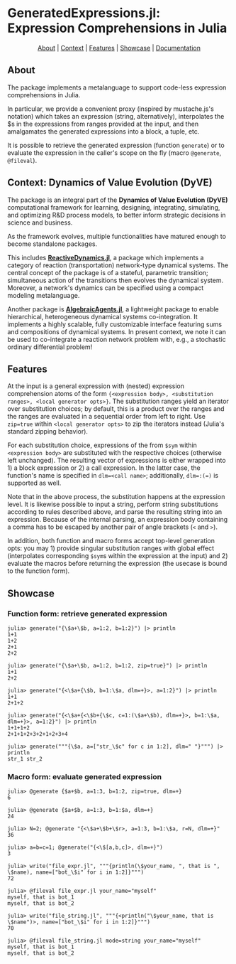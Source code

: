 # GeneratedExpressions.jl: <br> Expression Comprehensions in Julia

<p align="center">
  <a href="#about">About</a> |
  <a href="#context-reactivedynamics">Context</a> |
  <a href="#features">Features</a> |
  <a href="#showcase">Showcase</a> |
  <a href="https://merck.github.io/GeneratedExpressions.jl/">Documentation</a>
</p>

## About

The package implements a metalanguage to support code-less expression comprehensions in Julia. 

In particular, we provide a convenient proxy (inspired by mustache.js's notation) which takes an expression (string, alternatively), interpolates the $s in the expressions from ranges provided at the input, and then amalgamates the generated expressions into a block, a tuple, etc. 

It is possible to retrieve the generated expression (function `generate`) or to evaluate the expression in the caller's scope on the fly (macro `@generate`, `@fileval`).

## Context: Dynamics of Value Evolution (DyVE)
 
The package is an integral part of the **Dynamics of Value Evolution (DyVE)** computational framework for learning, designing, integrating, simulating, and optimizing R&D process models, to better inform strategic decisions in science and business.
 
As the framework evolves, multiple functionalities have matured enough to become standalone packages.
 
This includes **[ReactiveDynamics.jl](https://github.com/Merck/ReactiveDynamics.jl)**, a package which implements a category of reaction (transportation) network-type dynamical systems. The central concept of the package is of a stateful, parametric transition; simultaneous action of the transitions then evolves the dynamical system. Moreover, a network's dynamics can be specified using a compact modeling metalanguage.
 
Another package is **[AlgebraicAgents.jl](https://github.com/Merck/AlgebraicAgents.jl)**, a lightweight package to enable hierarchical, heterogeneous dynamical systems co-integration. It implements a highly scalable, fully customizable interface featuring sums and compositions of dynamical systems. In present context, we note it can be used to co-integrate a reaction network problem with, e.g., a stochastic ordinary differential problem!

## Features

At the input is a general expression with (nested) expression comprehension atoms of the form `{<expression body>, <substitution ranges>, <local generator opts>}`. The substitution ranges yield an iterator over substitution choices; by default, this is a product over the ranges and the ranges are evaluated in a sequential order from left to right. Use `zip=true` within `<local generator opts>` to zip the iterators instead (Julia's standard zipping behavior).

For each substitution choice, expressions of the from `$sym` within `<expression body>` are substituted with the respective choices (otherwise left unchanged). The resulting vector of expressions is either wrapped into 1) a block expression or 2) a call expression. In the latter case, the function's name is specified in `dlm=<call name>`; additionally, `dlm=:(=)` is supported as well.

Note that in the above process, the substitution happens at the expression level. It is likewise possible to input a string, perform string substitutions according to rules described above, and parse the resulting string into an expression. Because of the internal parsing, an expression body containing a comma has to be escaped by another pair of angle brackets (`<` and `>`).

In addition, both function and macro forms accept top-level generation opts: you may 1) provide singular substitution ranges with global effect (interpolates corresponding `$sym`s within the expression at the input) and 2) evaluate the macros before returning the expression (the usecase is bound to the function form).

## Showcase

### Function form: retrieve generated expression


```julia-repl
julia> generate("{\$a+\$b, a=1:2, b=1:2}") |> println
1+1
1+2
2+1
2+2
```


```julia-repl
julia> generate("{\$a+\$b, a=1:2, b=1:2, zip=true}") |> println
1+1
2+2
```


```julia-repl
julia> generate("{<\$a+{\$b, b=1:\$a, dlm=+}>, a=1:2}") |> println
1+1
2+1+2
```


```julia-repl
julia> generate("{<\$a+{<\$b+{\$c, c=1:(\$a+\$b), dlm=+}>, b=1:\$a, dlm=+}>, a=1:2}") |> println
1+1+1+2
2+1+1+2+3+2+1+2+3+4
```


```julia-repl
julia> generate("""{\$a, a=["str_\$c" for c in 1:2], dlm=" "}""") |> println
str_1 str_2
```

### Macro form: evaluate generated expression


```julia-repl
julia> @generate {$a+$b, a=1:3, b=1:2, zip=true, dlm=+}
6
```


```julia-repl
julia> @generate {$a+$b, a=1:3, b=1:$a, dlm=+}
24
```


```julia-repl
julia> N=2; @generate "{<\$a+\$b+\$r>, a=1:3, b=1:\$a, r=N, dlm=+}"
36
```


```julia-repl
julia> a=b=c=1; @generate("{<\$[a,b,c]>, dlm=+}")
3
```


```julia-repl
julia> write("file_expr.jl", """{println(\$your_name, ", that is ", \$name), name=["bot_\$i" for i in 1:2]}""")
72

julia> @fileval file_expr.jl your_name="myself"
myself, that is bot_1
myself, that is bot_2
```


```julia-repl
julia> write("file_string.jl", """{<println("\$your_name, that is \$name")>, name=["bot_\$i" for i in 1:2]}""")
70

julia> @fileval file_string.jl mode=string your_name="myself"
myself, that is bot_1
myself, that is bot_2
```

